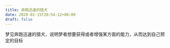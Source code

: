 ```yaml
---
title: 奔跑迅速的猎犬
date: 2020-02-15T20:54:12+08:00
draft: false
---
```


梦见奔跑迅速的猎犬，说明梦者想要获得或者增强某方面的能力，从而达到自己预定的目标